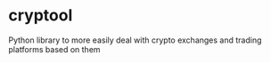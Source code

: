 # cryptool
Python library to more easily deal with crypto exchanges and trading platforms based on them
